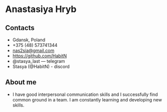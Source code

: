 # Anastasiya Hryb

## Contacts
* Gdansk, Poland
* +375 (48) 573741344 
* nas2sia@gmail.com 
* https://github.com/HabitN 
* @stasya_last — telegram
* Stasya (@HabitN) - discord

## About me 
* I have good interpersonal communication skills and I successfully find common ground in a team. I am constantly learning and developing new skills.
